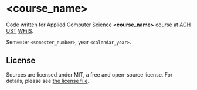 # <course_name>

Code written for Applied Computer Science **<course_name>** course at [AGH UST](https://www.agh.edu.pl/en) [WFiIS](https://www.fis.agh.edu.pl/en/).

Semester `<semester_number>`, year `<calendar_year>`.

## License

Sources are licensed under MIT, a free and open-source license. For details, please see [the license file](LICENSE.md).

